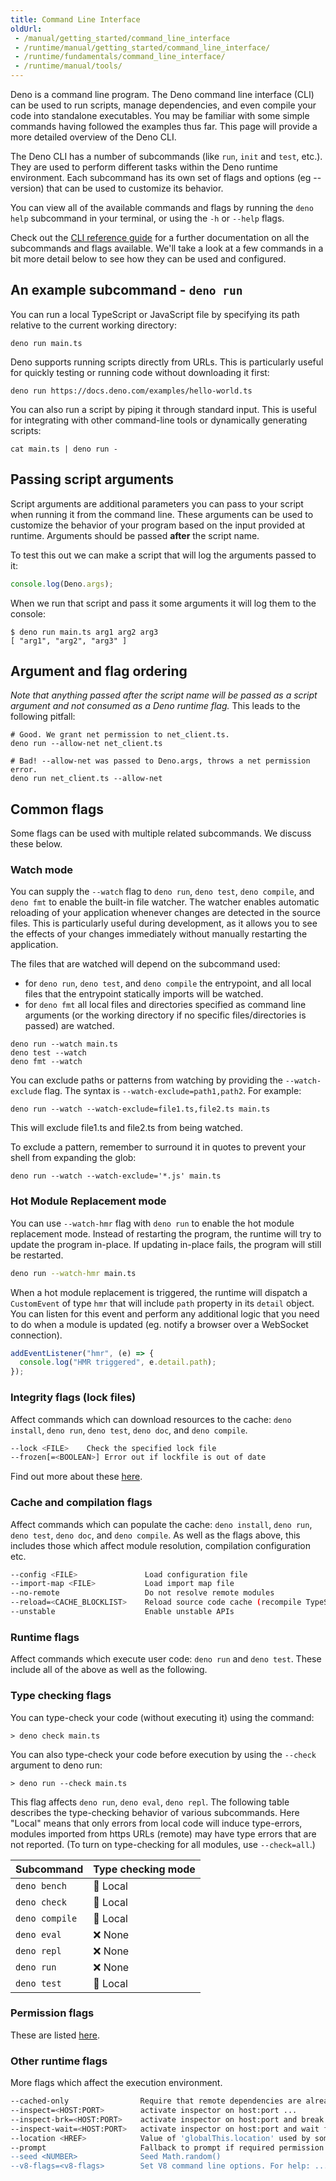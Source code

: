 ```yaml
---
title: Command Line Interface
oldUrl:
 - /manual/getting_started/command_line_interface
 - /runtime/manual/getting_started/command_line_interface/
 - /runtime/fundamentals/command_line_interface/
 - /runtime/manual/tools/
---
```


Deno is a command line program. The Deno command line interface (CLI) can be
used to run scripts, manage dependencies, and even compile your code into
standalone executables. You may be familiar with some simple commands having
followed the examples thus far. This page will provide a more detailed overview
of the Deno CLI.

The Deno CLI has a number of subcommands (like `run`, `init` and `test`, etc.).
They are used to perform different tasks within the Deno runtime environment.
Each subcommand has its own set of flags and options (eg --version) that can be
used to customize its behavior.

You can view all of the available commands and flags by running the `deno help`
subcommand in your terminal, or using the `-h` or `--help` flags.

Check out the [CLI reference guide](/runtime/reference/cli/all_commands/) for a
further documentation on all the subcommands and flags available. We'll take a
look at a few commands in a bit more detail below to see how they can be used
and configured.

## An example subcommand - `deno run`

You can run a local TypeScript or JavaScript file by specifying its path
relative to the current working directory:

```shell
deno run main.ts
```

Deno supports running scripts directly from URLs. This is particularly useful
for quickly testing or running code without downloading it first:

```shell
deno run https://docs.deno.com/examples/hello-world.ts
```

You can also run a script by piping it through standard input. This is useful
for integrating with other command-line tools or dynamically generating scripts:

```shell
cat main.ts | deno run -
```

## Passing script arguments

Script arguments are additional parameters you can pass to your script when
running it from the command line. These arguments can be used to customize the
behavior of your program based on the input provided at runtime. Arguments
should be passed **after** the script name.

To test this out we can make a script that will log the arguments passed to it:

```ts title="main.ts"
console.log(Deno.args);
```

When we run that script and pass it some arguments it will log them to the
console:

```shell
$ deno run main.ts arg1 arg2 arg3
[ "arg1", "arg2", "arg3" ]
```

## Argument and flag ordering

_Note that anything passed after the script name will be passed as a script
argument and not consumed as a Deno runtime flag._ This leads to the following
pitfall:

```shell
# Good. We grant net permission to net_client.ts.
deno run --allow-net net_client.ts

# Bad! --allow-net was passed to Deno.args, throws a net permission error.
deno run net_client.ts --allow-net
```

## Common flags

Some flags can be used with multiple related subcommands. We discuss these
below.

### Watch mode

You can supply the `--watch` flag to `deno run`, `deno test`, `deno compile`,
and `deno fmt` to enable the built-in file watcher. The watcher enables
automatic reloading of your application whenever changes are detected in the
source files. This is particularly useful during development, as it allows you
to see the effects of your changes immediately without manually restarting the
application.

The files that are watched will depend on the subcommand used:

- for `deno run`, `deno test`, and `deno compile` the entrypoint, and all local
  files that the entrypoint statically imports will be watched.
- for `deno fmt` all local files and directories specified as command line
  arguments (or the working directory if no specific files/directories is
  passed) are watched.

```shell
deno run --watch main.ts
deno test --watch
deno fmt --watch
```

You can exclude paths or patterns from watching by providing the
`--watch-exclude` flag. The syntax is `--watch-exclude=path1,path2`. For
example:

```shell
deno run --watch --watch-exclude=file1.ts,file2.ts main.ts
```

This will exclude file1.ts and file2.ts from being watched.

To exclude a pattern, remember to surround it in quotes to prevent your shell
from expanding the glob:

```shell
deno run --watch --watch-exclude='*.js' main.ts
```

### Hot Module Replacement mode

You can use `--watch-hmr` flag with `deno run` to enable the hot module
replacement mode. Instead of restarting the program, the runtime will try to
update the program in-place. If updating in-place fails, the program will still
be restarted.

```sh
deno run --watch-hmr main.ts
```

When a hot module replacement is triggered, the runtime will dispatch a
`CustomEvent` of type `hmr` that will include `path` property in its `detail`
object. You can listen for this event and perform any additional logic that you
need to do when a module is updated (eg. notify a browser over a WebSocket
connection).

```ts
addEventListener("hmr", (e) => {
  console.log("HMR triggered", e.detail.path);
});
```

### Integrity flags (lock files)

Affect commands which can download resources to the cache: `deno install`,
`deno run`, `deno test`, `deno doc`, and `deno compile`.

```sh
--lock <FILE>    Check the specified lock file
--frozen[=<BOOLEAN>] Error out if lockfile is out of date
```

Find out more about these
[here](/runtime/fundamentals/modules/#integrity-checking-and-lock-files).

### Cache and compilation flags

Affect commands which can populate the cache: `deno install`, `deno run`,
`deno test`, `deno doc`, and `deno compile`. As well as the flags above, this
includes those which affect module resolution, compilation configuration etc.

```sh
--config <FILE>               Load configuration file
--import-map <FILE>           Load import map file
--no-remote                   Do not resolve remote modules
--reload=<CACHE_BLOCKLIST>    Reload source code cache (recompile TypeScript)
--unstable                    Enable unstable APIs
```

### Runtime flags

Affect commands which execute user code: `deno run` and `deno test`. These
include all of the above as well as the following.

### Type checking flags

You can type-check your code (without executing it) using the command:

```shell
> deno check main.ts
```

You can also type-check your code before execution by using the `--check`
argument to deno run:

```shell
> deno run --check main.ts
```

This flag affects `deno run`, `deno eval`, `deno repl`. The following table
describes the type-checking behavior of various subcommands. Here "Local" means
that only errors from local code will induce type-errors, modules imported from
https URLs (remote) may have type errors that are not reported. (To turn on
type-checking for all modules, use `--check=all`.)

| Subcommand     | Type checking mode |
| -------------- | ------------------ |
| `deno bench`   | 📁 Local           |
| `deno check`   | 📁 Local           |
| `deno compile` | 📁 Local           |
| `deno eval`    | ❌ None            |
| `deno repl`    | ❌ None            |
| `deno run`     | ❌ None            |
| `deno test`    | 📁 Local           |

### Permission flags

These are listed [here](/runtime/fundamentals/security/).

### Other runtime flags

More flags which affect the execution environment.

```sh
--cached-only                Require that remote dependencies are already cached
--inspect=<HOST:PORT>        activate inspector on host:port ...
--inspect-brk=<HOST:PORT>    activate inspector on host:port and break at ...
--inspect-wait=<HOST:PORT>   activate inspector on host:port and wait for ...
--location <HREF>            Value of 'globalThis.location' used by some web APIs
--prompt                     Fallback to prompt if required permission wasn't passed
--seed <NUMBER>              Seed Math.random()
--v8-flags=<v8-flags>        Set V8 command line options. For help: ...
```
